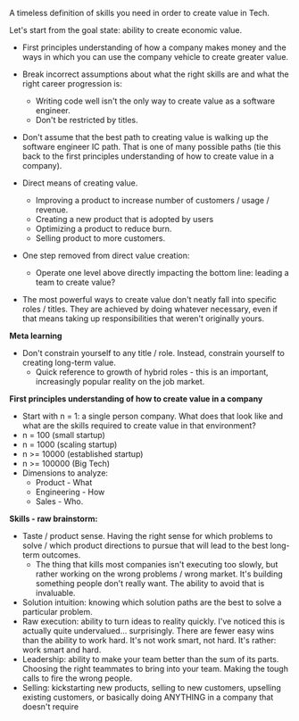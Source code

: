 A timeless definition of skills you need in order to create value in Tech.

Let's start from the goal state: ability to create economic value.
* First principles understanding of how a company makes money and the ways in which you can use the company vehicle to create greater value.
* Break incorrect assumptions about what the right skills are and what the right career progression is:
	* Writing code well isn't the only way to create value as a software engineer.
	* Don't be restricted by titles.
* Don't assume that the best path to creating value is walking up the software engineer IC path. That is one of many possible paths (tie this back to the first principles understanding of how to create value in a company).

* Direct means of creating value.
	* Improving a product to increase number of customers / usage / revenue.
	* Creating a new product that is adopted by users
	* Optimizing a product to reduce burn.
	* Selling product to more customers.
* One step removed from direct value creation:
	* Operate one level above directly impacting the bottom line: leading a team to create value?
* The most powerful ways to create value don't neatly fall into specific roles / titles. They are achieved by doing whatever necessary, even if that means taking up responsibilities that weren't originally yours.

**Meta learning**
* Don't constrain yourself to any title / role. Instead, constrain yourself to creating long-term value.
	* Quick reference to growth of hybrid roles - this is an important, increasingly popular reality on the job market.

**First principles understanding of how to create value in a company**
* Start with n = 1: a single person company. What does that look like and what are the skills required to create value in that environment?
* n = 100 (small startup)
* n = 1000 (scaling startup)
* n >= 10000 (established startup)
* n >= 100000 (Big Tech)
* Dimensions to analyze:
	* Product - What
	* Engineering - How
	* Sales - Who.

**Skills - raw brainstorm:**
* Taste / product sense. Having the right sense for which problems to solve / which product directions to pursue that will lead to the best long-term outcomes.
	* The thing that kills most companies isn't executing too slowly, but rather working on the wrong problems / wrong market. It's building something people don't really want. The ability to avoid that is invaluable.
* Solution intuition: knowing which solution paths are the best to solve a particular problem.
* Raw execution: ability to turn ideas to reality quickly. I've noticed this is actually quite undervalued... surprisingly. There are fewer easy wins than the ability to work hard. It's not work smart, not hard. It's rather: work smart and hard.
* Leadership: ability to make your team better than the sum of its parts. Choosing the right teammates to bring into your team. Making the tough calls to fire the wrong people.
* Selling: kickstarting new products, selling to new customers, upselling existing customers, or basically doing ANYTHING in a company that doesn't require 
